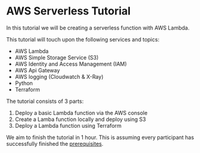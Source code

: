 # AWS Serverless Tutorial

In this tutorial we will be creating a serverless function with AWS Lambda.

This tutorial will touch upon the following services and topics:
* AWS Lambda
* AWS Simple Storage Service (S3)
* AWS Identity and Access Management (IAM)
* AWS Api Gateway
* AWS logging (Cloudwatch & X-Ray)
* Python
* Terraform

The tutorial consists of 3 parts:
1. Deploy a basic Lambda function via the AWS console
2. Create a Lamba function locally and deploy using S3
3. Deploy a Lambda function using Terraform

We aim to finish the tutorial in 1 hour. This is assuming every participant has successfully finished the [prerequisites](./prerequisites.md). 
